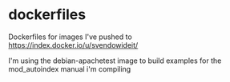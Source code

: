 dockerfiles
===========

Dockerfiles for images I've pushed to https://index.docker.io/u/svendowideit/

I'm using the debian-apachetest image to build examples for the mod_autoindex manual i'm compiling
